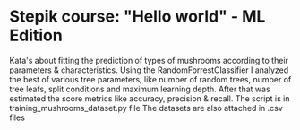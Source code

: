 # Stepik course: "Hello world" - ML Edition
Kata's about fitting the prediction of types of mushrooms according to their parameters & characteristics. Using the RandomForrestClassifier I analyzed the best of various tree parameters, like number of random trees, number of tree leafs, split conditions and maximum learning depth. After that was estimated the score metrics like accuracy, precision & recall.
The script is in training_mushrooms_dataset.py file
The datasets are also attached in .csv files
